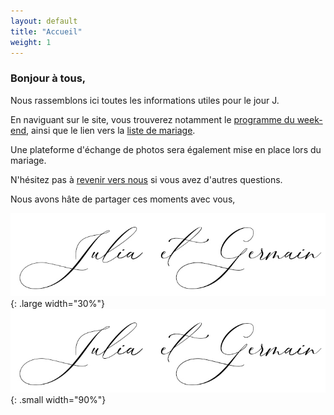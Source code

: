```yaml
---
layout: default
title: "Accueil"
weight: 1
---
```


### Bonjour à tous,

Nous rassemblons ici toutes les informations utiles pour le jour J.

En naviguant sur le site, vous trouverez notamment le [programme du week-end](/informations-pratiques), ainsi que le lien vers la [liste de mariage](https://www.1001listes.fr/notremariage/juliaetgermain).

Une plateforme d'échange de photos sera également mise en place lors du mariage.

N'hésitez pas à [revenir vers nous](/contact) si vous avez d'autres questions.

Nous avons hâte de partager ces moments avec vous,

![signature](/assets/Signature.jpg){: .large width="30%"}
![signature](/assets/Signature.jpg){: .small width="90%"}
